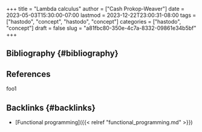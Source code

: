 +++
title = "Lambda calculus"
author = ["Cash Prokop-Weaver"]
date = 2023-05-03T15:30:00-07:00
lastmod = 2023-12-22T23:00:31-08:00
tags = ["hastodo", "concept", "hastodo", "concept"]
categories = ["hastodo", "concept"]
draft = false
slug = "a81fbc80-350e-4c7a-8332-09861e34b5bf"
+++

## Bibliography {#bibliography}

## References

<style>.csl-entry{text-indent: -1.5em; margin-left: 1.5em;}</style><div class="csl-bib-body">
</div>

foo1


## Backlinks {#backlinks}

-   [Functional programming]({{< relref "functional_programming.md" >}})
